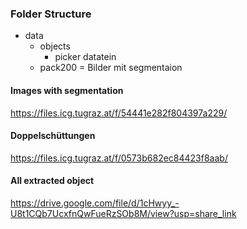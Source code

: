 ### Folder Structure
- data
  - objects
    - picker datatein
  - pack200 = Bilder mit segmentaion

#### Images with segmentation
https://files.icg.tugraz.at/f/54441e282f804397a229/

#### Doppelschüttungen
 https://files.icg.tugraz.at/f/0573b682ec84423f8aab/
 
#### All extracted object

https://drive.google.com/file/d/1cHwyy_-U8t1CQb7UcxfnQwFueRzSOb8M/view?usp=share_link
